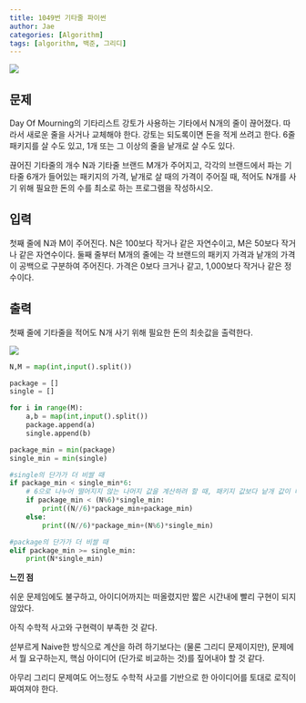 ```yaml
---
title: 1049번 기타줄 파이썬
author: Jae
categories: [Algorithm]
tags: [algorithm, 백준, 그리디]
---
```


![](https://media.vlpt.us/images/a87380/post/8aadd472-c393-4382-8e72-2aabd8bc9845/image.png)

## 문제

Day Of Mourning의 기타리스트 강토가 사용하는 기타에서 N개의 줄이 끊어졌다. 따라서 새로운 줄을 사거나 교체해야 한다. 강토는 되도록이면 돈을 적게 쓰려고 한다. 6줄 패키지를 살 수도 있고, 1개 또는 그 이상의 줄을 낱개로 살 수도 있다.

끊어진 기타줄의 개수 N과 기타줄 브랜드 M개가 주어지고, 각각의 브랜드에서 파는 기타줄 6개가 들어있는 패키지의 가격, 낱개로 살 때의 가격이 주어질 때, 적어도 N개를 사기 위해 필요한 돈의 수를 최소로 하는 프로그램을 작성하시오.

## 입력

첫째 줄에 N과 M이 주어진다. N은 100보다 작거나 같은 자연수이고, M은 50보다 작거나 같은 자연수이다. 둘째 줄부터 M개의 줄에는 각 브랜드의 패키지 가격과 낱개의 가격이 공백으로 구분하여 주어진다. 가격은 0보다 크거나 같고, 1,000보다 작거나 같은 정수이다.

## 출력

첫째 줄에 기타줄을 적어도 N개 사기 위해 필요한 돈의 최솟값을 출력한다.

![](https://media.vlpt.us/images/a87380/post/32b8c6ae-42a4-4cda-9dd3-518c5f447d34/image.png)

```python
N,M = map(int,input().split())

package = []
single = []

for i in range(M):
    a,b = map(int,input().split())
    package.append(a)
    single.append(b)

package_min = min(package)
single_min = min(single)

#single의 단가가 더 비쌀 때
if package_min < single_min*6:
    # 6으로 나누어 떨어지지 않는 나머지 값을 계산하려 할 때, 패키지 값보다 낱개 값이 더 비싸면 "패키지 값 선택"
    if package_min < (N%6)*single_min:
        print((N//6)*package_min+package_min)
    else:
        print((N//6)*package_min+(N%6)*single_min)

#package의 단가가 더 비쌀 때
elif package_min >= single_min:
    print(N*single_min)
```

**느낀 점**

쉬운 문제임에도 불구하고, 아이디어까지는 떠올렸지만 짧은 시간내에 빨리 구현이 되지 않았다.

아직 수학적 사고와 구현력이 부족한 것 같다.

섣부르게 Naive한 방식으로 계산을 하려 하기보다는 (물론 그리디 문제이지만), 문제에서 뭘 요구하는지, 핵심 아이디어 (단가로 비교하는 것)를 짚어내야 할 것 같다.

아무리 그리디 문제여도 어느정도 수학적 사고를 기반으로 한 아이디어를 토대로 로직이 짜여져야 한다.
